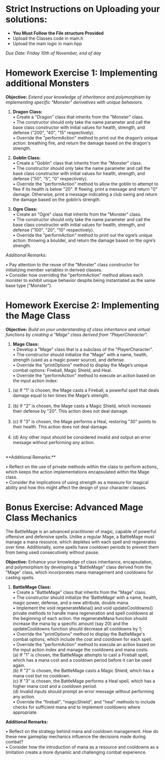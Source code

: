 # Strict Instructions on Uploading your solutions:
* **You Must Follow the File structure Provided**
*  Upload the Classes code in main.h
*  Upload the main logic in main.hpp

*Due Date: Friday 10th of November, end of day*<br>

# Homework Exercise 1: Implementing additional Monsters<br>

**Objective:** *Extend your knowledge of inheritance and polymorphism by implementing specific "Monster" derivatives with unique behaviors.*<br>

1. **Dragon Class:**<br>
• Create a "Dragon" class that inherits from the "Monster" class.<br>
• The constructor should only take the name parameter and call the base class constructor with initial values for health, strength, and defense ("200", "40", "15" respectively).<br>
• Override the "performAction" method to print out the dragon’s unique action: breathing fire, and return the damage based on the dragon's strength.<br>

3. **Goblin Class:**<br>
• Create a "Goblin" class that inherits from the "Monster" class.<br>
• The constructor should only take the name parameter and call the base class constructor with initial values for health, strength, and defense ("50", "5", "0" respectively).<br>
• Override the "performAction" method to allow the goblin to attempt to flee if its health is below "20". If fleeing, print a message and return "0" damage. Otherwise, print a message indicating a club swing and return the damage based on the goblin’s strength.<br>

3. **Ogre Class:**<br>
• Create an "Ogre" class that inherits from the "Monster" class.<br>
• The constructor should only take the name parameter and call the base class constructor with initial values for health, strength, and defense ("100", "20", "10" respectively).<br>
• Override the "performAction" method to print out the ogre’s unique action: throwing a boulder, and return the damage based on the ogre’s strength.<br>

*Additional Remarks:*<br>

• Pay attention to the reuse of the "Monster" class constructor for initializing member variables in derived classes.<br>
• Consider how overriding the "performAction" method allows each monster to exhibit unique behavior despite being instantiated as the same base type ("Monster").<br>

# Homework Exercise 2: Implementing the Mage Class<br>

**Objective:** *Build on your understanding of class inheritance and virtual functions by creating a "Mage" class derived from "PlayerCharacter".*<br>

1. **Mage Class:**<br>
• Develop a "Mage" class that is a subclass of the "PlayerCharacter".<br>
• The constructor should initialize the "Mage" with a name, health, strength (used as a magic power source), and defense.<br>
• Override the "printOptions" method to display the Mage’s unique combat options: Fireball, Magic Shield, and Heal.<br>
• Override the "performAction" method to execute an action based on the input action index:<br>
<ol>
  <li>(a) If "1" is chosen, the Mage casts a Fireball, a powerful spell that deals damage equal to ten times the Mage’s strength.</li><br>
  <li>(b) If "2" is chosen, the Mage casts a Magic Shield, which increases their defense by "20". This action does not deal damage.</li><br>
  <li>(c) If "3" is chosen, the Mage performs a Heal, restoring "30" points to their health. This action does not deal damage.</li><br>
  <li>(d) Any other input should be considered invalid and output an error message without performing any action.</li><br>
</ol>
**Additional Remarks:**<br>

• Reflect on the use of private methods within the class to perform actions, which keeps the action implementations encapsulated within the Mage class.<br>
• Consider the implications of using strength as a measure for magical ability and how this might affect the design of your character classes.<br>

# Bonus Exercise: Advanced Mage Class Mechanics

The BattleMage is an advanced practitioner of magic, capable of powerful offensive and defensive spells. Unlike a regular Mage, a BattleMage must manage a mana resource, which depletes with each spell and regenerates over time. Additionally, some spells have cooldown periods to prevent them from being used consecutively without pause.<br>

**Objective:** Enhance your knowledge of class inheritance, encapsulation, and polymorphism by developing a "BattleMage" class derived from the "Mage" class, which incorporates mana management and cooldowns for casting spells.<br>

1. **BattleMage Class:**<br>
• Create a "BattleMage" class that inherits from the "Mage" class.<br>
• The constructor should initialize the ‘BattleMage‘ with a name, health, magic power, defense, and a new attribute, double mana.<br>
• Implement the void regenerateMana() and void updateCooldowns() private methods to handle mana regeneration and spell cooldowns at the beginning of each action. the regenerateMana function
should increase the mana by a specific amount (say 20) and the updateCooldowns function should decrease all cooldowns by 1;<br>
• Override the "printOptions" method to display the BattleMage's combat options, which include the cost and cooldown for each spell.<br>
• Override the "performAction" method to execute an action based on the input action index and manage the cooldowns and mana costs:<br>
  (a) If "1" is chosen, the BattleMage attempts to cast a Fireball spell, which has a mana cost and a cooldown period before it can be used again.<br>
  (b) If "2" is chosen, the BattleMage casts a Magic Shield, which has a mana cost but no cooldown.<br>
  (c) If "3" is chosen, the BattleMage performs a Heal spell, which has a higher mana cost and a cooldown period.<br>
  (d) Invalid inputs should prompt an error message without performing any action.<br>
• Override the "fireball", "magicShield", and "heal" methods to include checks for sufficient mana and to implement cooldowns where appropriate.<br>

**Additional Remarks:**<br>

• Reflect on the strategy behind mana and cooldown management. How do these new gameplay mechanics influence the decisions made during combat?<br>
• Consider how the introduction of mana as a resource and cooldowns as a limitation create a more dynamic and challenging combat experience.<br>
